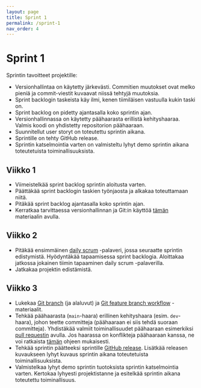 ```yaml
---
layout: page
title: Sprint 1
permalink: /sprint-1
nav_order: 4
---
```


# Sprint 1

Sprintin tavoitteet projektille:

- Versionhallintaa on käytetty järkevästi. Commitien muutokset ovat melko pieniä ja commit-viestit kuvaavat niissä tehtyjä muutoksia.
- Sprint backlogin taskeista käy ilmi, kenen tiimiläisen vastuulla kukin taski on.
- Sprint backlog on pidetty ajantasalla koko sprintin ajan.
- Versionhallinnassa on käytetty päähaarasta erillistä kehityshaaraa. Valmis koodi on yhdistetty repositorion päähaaraan.
- Suunnitellut user storyt on toteutettu sprintin aikana.
- Sprintille on tehty GitHub release.
- Sprintin katselmointia varten on valmisteltu lyhyt demo sprintin aikana toteutetuista toiminallisuuksista.

## Viikko 1

- Viimeistelkää sprint backlog sprintin aloitusta varten.
- Päättäkää sprint backlogin taskien työnjaosta ja alkakaa toteuttamaan niitä.
- Pitäkää sprint backlog ajantasalla koko sprintin ajan.
- Kerratkaa tarvittaessa versionhallinnan ja Git:in käyttöä [tämän](https://tkt-lapio.github.io/git/) materiaalin avulla.

## Viikko 2

- Pitäkää ensimmäinen [daily scrum](https://www.mountaingoatsoftware.com/agile/scrum/meetings/daily-scrum) -palaveri, jossa seuraatte sprintin edistymistä. Hyödyntäkää tapaamisessa sprint backlogia. Aloittakaa jatkossa jokainen tiimin tapaaminen daily scrum -palaverilla.
- Jatkakaa projektin edistämistä.

## Viikko 3

- Lukekaa [Git branch](https://www.atlassian.com/git/tutorials/using-branches) (ja alaluvut) ja [Git feature branch workflow](https://www.atlassian.com/git/tutorials/comparing-workflows/feature-branch-workflow) -materiaalit.
- Tehkää päähaarasta (`main`-haara) erillinen kehityshaara (esim. `dev`-haara), johon teette committeja (päähaaraan ei siis tehdä suoraan committeja). Yhdistäkää valmiit toiminallisuudet päähaaraan esimerkiksi [pull requestin](https://docs.github.com/en/pull-requests/collaborating-with-pull-requests/proposing-changes-to-your-work-with-pull-requests/creating-a-pull-request) avulla. Jos haarassa on konflikteja päähaaraan kanssa, ne voi ratkaista [tämän](https://docs.github.com/en/pull-requests/collaborating-with-pull-requests/addressing-merge-conflicts/resolving-a-merge-conflict-on-github) ohjeen mukaisesti.
- Tehkää sprintin päätteeksi sprintille [GitHub release](https://docs.github.com/en/repositories/releasing-projects-on-github/managing-releases-in-a-repository). Lisätkää releasen kuvaukseen lyhyt kuvaus sprintin aikana toteutetuista toiminallisuuksista.
- Valmistelkaa lyhyt demo sprintin tuotoksista sprintin katselmointia varten. Kertokaa lyhyesti projektistanne ja esitelkää sprintin aikana toteutettu toiminallisuus.
